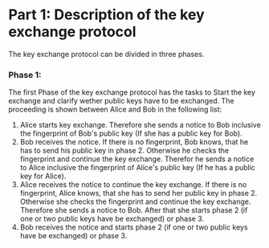 Part 1: Description of the key exchange protocol
================================================

The key exchange protocol can be divided in three phases.

### Phase 1:

The first Phase of the key exchange protocol has the tasks to Start the key exchange and clarify wether public keys have to be exchanged. The proceeding is shown between Alice and Bob in the following list:

 1. Alice starts key exchange. Therefore she sends a notice to Bob inclusive the fingerprint of Bob's public key (If she has a public key for Bob).
 2. Bob receives the notice. If there is no fingerprint, Bob knows, that he has to send his public key in phase 2. Otherwise he checks the fingerprint and continue the key exchange. Therefor he sends a notice to Alice inclusive the fingerprint of Alice's public key (If he has a public key for Alice).
 3. Alice receives the notice to continue the key exchange. If there is no fingerprint, Alice knows, that she has to send her public key in phase 2. Otherwise she checks the fingerprint and continue the key exchange. Therefore she sends a notice to Bob. After that she starts phase 2 (if one or two public keys have be exchanged) or phase 3.
 4. Bob receives the notice and starts phase 2 (if one or two public keys have be exchanged) or phase 3.
